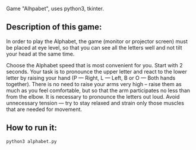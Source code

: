 Game "Alhpabet", uses python3, tkinter.

## Description of this game:

In order to play the Alphabet, the game (monitor or projector screen) must be placed at eye level, so that you can see all the letters well and not tilt your head at the same time.

Choose the Alphabet speed that is most convenient for you. Start with 2 seconds. Your task is to pronounce the upper letter and react to the lower letter by raising your hand (P — Right, L — Left, B or O — Both hands together). There is no need to raise your arms very high – raise them as much as you feel comfortable, but so that the arm participates no less than from the elbow. It is necessary to pronounce the letters out loud. Avoid unnecessary tension — try to stay relaxed and strain only those muscles that are needed for movement.

## How to run it:

```python3 alphabet.py```